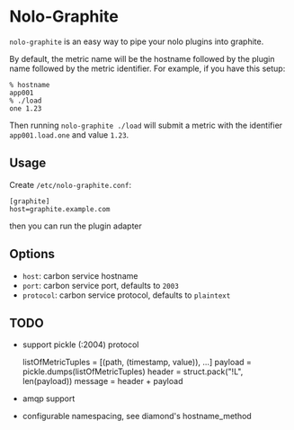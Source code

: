Nolo-Graphite
=============

`nolo-graphite` is an easy way to pipe your nolo plugins into graphite.

By default, the metric name will be the hostname followed by the
plugin name followed by the metric identifier. For example, if you
have this setup:

    % hostname
    app001
    % ./load
    one 1.23

Then running `nolo-graphite ./load` will submit a metric with the
identifier `app001.load.one` and value `1.23`.

Usage
-----

Create `/etc/nolo-graphite.conf`:

    [graphite]
    host=graphite.example.com

then you can run the plugin adapter

Options
-------

* `host`: carbon service hostname
* `port`: carbon service port, defaults to `2003`
* `protocol`: carbon service protocol, defaults to `plaintext`

TODO
----
* support pickle (:2004) protocol

    listOfMetricTuples = [(path, (timestamp, value)), ...]
    payload = pickle.dumps(listOfMetricTuples)
    header = struct.pack("!L", len(payload))
    message = header + payload

* amqp support
* configurable namespacing, see diamond's hostname_method
